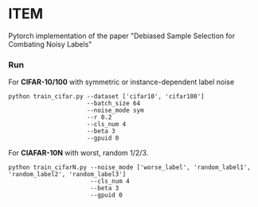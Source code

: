 # ITEM
Pytorch implementation of the paper "Debiased Sample Selection for Combating Noisy Labels"

### Run

For **CIFAR-10/100** with symmetric or instance-dependent label noise
```
python train_cifar.py --dataset ['cifar10', 'cifar100']
                      --batch_size 64
                      --noise_mode sym
                      --r 0.2
                      --cls_num 4
                      --beta 3
                      --gpuid 0
```

For **CIAFAR-10N** with worst, random 1/2/3.
```
python train_cifarN.py --noise_mode ['worse_label', 'random_label1', 'random_label2', 'random_label3']
                       --cls_num 4
                       --beta 3
                       --gpuid 0
```
